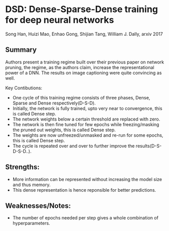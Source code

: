 # DSD: Dense-Sparse-Dense training for deep neural networks
Song Han, Huizi Mao, Enhao Gong, Shijian Tang, William J. Dally, arxiv 2017

## Summary
Authors present a training regime built over their previous paper on network pruning, the regime, as the authors claim, increase the representational power of a DNN. The results on image captioning were quite convincing as well.

Key Contibutions:

- One cycle of this training regime consists of three phases, Dense, Sparse and Dense respectively(D-S-D).
- Initially, the network is fully trained, upto very near to convergence, this is called Dense step.
- The network weights below a certain threshold are replaced with zero.
- The network is then fine tuned for few epochs while freezing/masking the pruned out weights, this is called Dense step.
- The weights are now unfreezed/unmasked and re-run for some epochs, this is called Dense step.
- The cycle is repeated over and over to further improve the results(D-S-D-S-D..).

## Strengths:
- More information can be represented without increasing the model size and thus memory.
- This dense representation is hence reponsible for better predictions.

## Weaknesses/Notes:
- The number of epochs needed per step gives a whole combination of hyperparameters.
